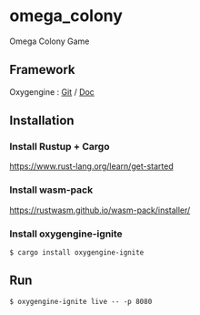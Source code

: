 # omega_colony
Omega Colony Game 

## Framework

Oxygengine :
[Git](https://github.com/PsichiX/Oxygengine) /
[Doc](https://docs.rs/oxygengine/)

## Installation

### Install Rustup + Cargo
https://www.rust-lang.org/learn/get-started

### Install wasm-pack
https://rustwasm.github.io/wasm-pack/installer/

### Install oxygengine-ignite
	$ cargo install oxygengine-ignite

## Run
	$ oxygengine-ignite live -- -p 8080
